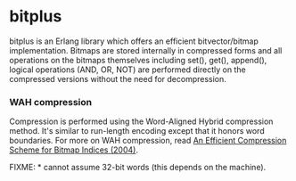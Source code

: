 bitplus
=======

bitplus is an Erlang library which offers an efficient bitvector/bitmap implementation. Bitmaps are stored internally in compressed forms and all operations on the bitmaps themselves including set(), get(), append(), logical operations (AND, OR, NOT) are performed directly on the compressed versions without the need for decompression.

### WAH compression ###

Compression is performed using the Word-Aligned Hybrid compression method. It's similar to run-length encoding except that it honors word boundaries. For more on WAH compression, read [An Efficient Compression Scheme for Bitmap Indices (2004)](http://citeseerx.ist.psu.edu/viewdoc/summary?doi=10.1.1.59.1746).

FIXME: 
    * cannot assume 32-bit words (this depends on the machine).
